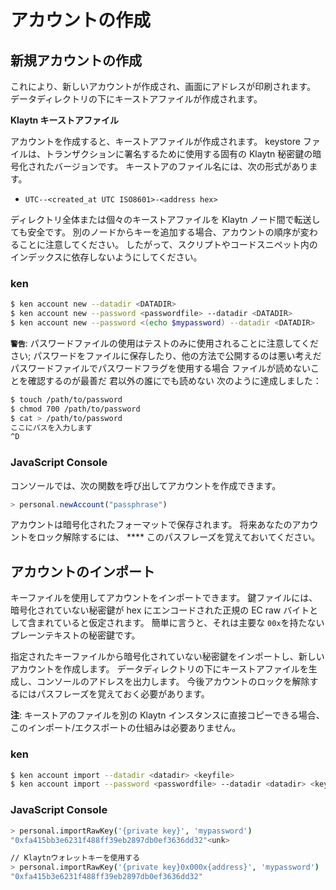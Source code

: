 # アカウントの作成 <a id="creating-accounts"></a>

## 新規アカウントの作成 <a id="creating-a-new-account"></a>

これにより、新しいアカウントが作成され、画面にアドレスが印刷されます。 データディレクトリの下にキーストアファイルが作成されます。

**Klaytn キーストアファイル**

アカウントを作成すると、キーストアファイルが作成されます。 keystore ファイルは、トランザクションに署名するために使用する固有の Klaytn 秘密鍵の暗号化されたバージョンです。 キーストアのファイル名には、次の形式があります。

* `UTC--<created_at UTC ISO8601>-<address hex>`

ディレクトリ全体または個々のキーストアファイルを Klaytn ノード間で転送しても安全です。 別のノードからキーを追加する場合、アカウントの順序が変わることに注意してください。 したがって、スクリプトやコードスニペット内のインデックスに依存しないようにしてください。

### ken <a id="ken"></a>

```bash
$ ken account new --datadir <DATADIR>
$ ken account new --password <passwordfile> --datadir <DATADIR>
$ ken account new --password <(echo $mypassword) --datadir <DATADIR>
```

**`警告`**: パスワードファイルの使用はテストのみに使用されることに注意してください; パスワードをファイルに保存したり、他の方法で公開するのは悪い考えだ パスワードファイルでパスワードフラグを使用する場合 ファイルが読めないことを確認するのが最善だ 君以外の誰にでも読めない 次のように達成しました：

```bash
$ touch /path/to/password
$ chmod 700 /path/to/password
$ cat > /path/to/password
ここにパスを入力します
^D
```

### JavaScript Console <a id="javascript-console"></a>

コンソールでは、次の関数を呼び出してアカウントを作成できます。

```javascript
> personal.newAccount("passphrase")
```

アカウントは暗号化されたフォーマットで保存されます。 将来あなたのアカウントをロック解除するには、 **** このパスフレーズを覚えておいてください。

## アカウントのインポート <a id="importing-an-account"></a>

キーファイルを使用してアカウントをインポートできます。 鍵ファイルには、暗号化されていない秘密鍵が hex にエンコードされた正規の EC raw バイトとして含まれていると仮定されます。 簡単に言うと、それは主要な `00x`を持たないプレーンテキストの秘密鍵です。

指定されたキーファイルから暗号化されていない秘密鍵をインポートし、新しいアカウントを作成します。 データディレクトリの下にキーストアファイルを生成し、コンソールのアドレスを出力します。 今後アカウントのロックを解除するにはパスフレーズを覚えておく必要があります。

**注**: キーストアのファイルを別の Klaytn インスタンスに直接コピーできる場合、このインポート/エクスポートの仕組みは必要ありません。

### ken <a id="ken-1"></a>

```bash
$ ken account import --datadir <datadir> <keyfile>
$ ken account import --password <passwordfile> --datadir <datadir> <keyfile>
```

### JavaScript Console <a id="javascript-console-1"></a>

```bash
> personal.importRawKey('{private key}', 'mypassword')
"0xfa415bb3e6231f488ff39eb2897db0ef3636dd32"<unk>

// Klaytnウォレットキーを使用する
> personal.importRawKey('{private key}0x000x{address}', 'mypassword')
"0xfa415b3e6231f488ff39eb2897db0ef3636dd32"
```



